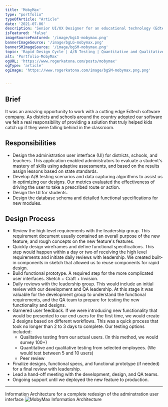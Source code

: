 ```yaml
---
title: 'MobyMax'
type: "portfolio"
typeOfArticle: "Article"
date: '2021-07-06'
description: 'Senior UI/UX Designer for an educational technology (Edtech) company '
isFeatured: 'false'
imageSourceFeatured: '/image/bgLG-mobymax.png'
bannerImageSource: '/image/bgLG-mobymax.png'
bannerSMImageSource: '/image/bgSM-mobymax.png'
topic: 'Rapid Design Cycle | A/B Testing | Quantitative and Qualitative Testing | Functional Prototypes | Agile Methodology'
alt: 'Portfolio-MobyMax'
ogURL: 'https://www.rogerkatona.com/posts/mobymax'
ogType: 'article'
ogImage: 'https://www.rogerkatona.com/image/bgSM-mobymax.png.png'


---
```


## Brief
It was an amazing opportunity to work with a cutting edge Edtech software company.  As districts and schools around the country adopted our software we felt a real responsibility of providing a solution that truly helped kids catch up if they were falling behind in the classroom.

## Responsibilities
- Design the administration user interface (UI) for districts, schools, and teachers.  This application enabled administrators to evaluate a student's mastery of skills using adaptive assessments, and based on the results assign lessons based on state standards.
- Develop A/B testing scenarios and data capturing algorithms to assist us in optimizing our designs.  Our metrics evaluated the effectiveness of driving the user to take a prescribed route or action.
- Design the UI for students. 
- Design the database schema and detailed functional specifications for new modules.  

## Design Process
- Review the high level requirements with the leadership group.  This requirement document usually contained an overall purpose of the new feature, and rough concepts on the new feature's features.
- Quickly design wireframes and define functional specifications. This step would happen within a day or two of receiving the high level requirements and initiate daily reviews with leadership.  We created built-in components in sketch that allowed us to reuse components for rapid design. 
- Build functional prototype.  A required step for the more complicated user interfaces.  Sketch + Craft + Invision.  
- Daily reviews with the leadership group.  This would include an initial review with our development and QA leadership.  At this stage it was valuable for the development group to understand the functional requirements, and the QA team to prepare for testing the new functionality and designs.
- Garnered user feedback.  If we were introducing new functionality that would be presented to our end users for the first time, we would create 2 designs based on different workflows.  This was a quick process that took no longer than 2 to 3 days to complete.  Our testing options included:
    - Qualitative testing from our actual users. (In this method, we would survey 100+)
    - Quantitative and qualitative testing from selected employees. (We would test between 5 and 10 users)
    - Peer review
- Finalize designs, functional specs, and functional prototype (if needed) for a final review with leadership.
- Lead a hand-off meeting with the development, design, and QA teams.
- Ongoing support until we deployed the new feature to production.


---

Information Architecture for a complete redesign of the adminstration user interface
![MobyMax Information Architecture](/image/postGraphic-mobymaxA.png)